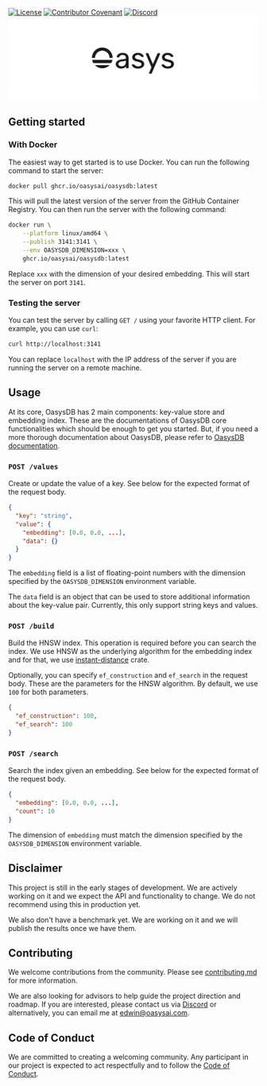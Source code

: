 [![License](https://img.shields.io/badge/License-Apache_2.0-blue.svg)](https://opensource.org/licenses/Apache-2.0)
[![Contributor Covenant](https://img.shields.io/badge/Contributor%20Covenant-2.1-4baaaa.svg)](/docs/code_of_conduct.md)
[![Discord](https://img.shields.io/discord/1182432298382131200?logo=discord&logoColor=%23ffffff&label=Discord)](https://discord.gg/bDhQrkqNP4)
![Oasys](/assets/banner.png)

## Getting started

### With Docker

The easiest way to get started is to use Docker. You can run the following command to start the server:

```bash
docker pull ghcr.io/oasysai/oasysdb:latest
```

This will pull the latest version of the server from the GitHub Container Registry. You can then run the server with the following command:

```bash
docker run \
    --platform linux/amd64 \
    --publish 3141:3141 \
    --env OASYSDB_DIMENSION=xxx \
    ghcr.io/oasysai/oasysdb:latest
```

Replace `xxx` with the dimension of your desired embedding. This will start the server on port `3141`.

### Testing the server

You can test the server by calling `GET /` using your favorite HTTP client. For example, you can use `curl`:

```bash
curl http://localhost:3141
```

You can replace `localhost` with the IP address of the server if you are running the server on a remote machine.

## Usage

At its core, OasysDB has 2 main components: key-value store and embedding index. These are the documentations of OasysDB core functionalities which should be enough to get you started. But, if you need a more thorough documentation about OasysDB, please refer to [OasysDB documentation](https://docs.oasysai.com).

### `POST /values`

Create or update the value of a key. See below for the expected format of the request body.

```json
{
  "key": "string",
  "value": {
    "embedding": [0.0, 0.0, ...],
    "data": {}
  }
}
```

The `embedding` field is a list of floating-point numbers with the dimension specified by the `OASYSDB_DIMENSION` environment variable.

The `data` field is an object that can be used to store additional information about the key-value pair. Currently, this only support string keys and values.

### `POST /build`

Build the HNSW index. This operation is required before you can search the index. We use HNSW as the underlying algorithm for the embedding index and for that, we use [instant-distance](https://github.com/instant-labs/instant-distance) crate.

Optionally, you can specify `ef_construction` and `ef_search` in the request body. These are the parameters for the HNSW algorithm. By default, we use `100` for both parameters.

```json
{
  "ef_construction": 100,
  "ef_search": 100
}
```

### `POST /search`

Search the index given an embedding. See below for the expected format of the request body.

```json
{
  "embedding": [0.0, 0.0, ...],
  "count": 10
}
```

The dimension of `embedding` must match the dimension specified by the `OASYSDB_DIMENSION` environment variable.

## Disclaimer

This project is still in the early stages of development. We are actively working on it and we expect the API and functionality to change. We do not recommend using this in production yet.

We also don't have a benchmark yet. We are working on it and we will publish the results once we have them.

## Contributing

We welcome contributions from the community. Please see [contributing.md](/docs/contributing.md) for more information.

We are also looking for advisors to help guide the project direction and roadmap. If you are interested, please contact us via [Discord](https://discord.gg/bDhQrkqNP4) or alternatively, you can email me at edwin@oasysai.com.

## Code of Conduct

We are committed to creating a welcoming community. Any participant in our project is expected to act respectfully and to follow the [Code of Conduct](/docs/code_of_conduct.md).
